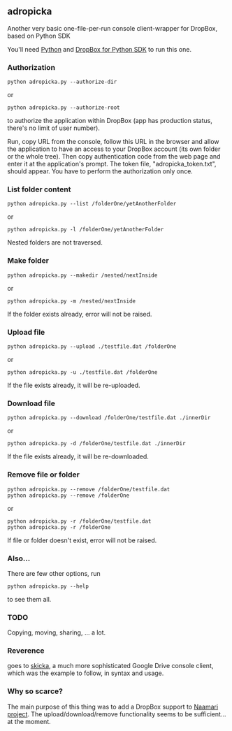 ## adropicka

Another very basic one-file-per-run console client-wrapper for DropBox, based on Python SDK

You'll need [Python](https://www.python.org/) and [DropBox for Python SDK](https://github.com/dropbox/dropbox-sdk-python) to run this one.

### Authorization

```
python adropicka.py --authorize-dir
```
or
```
python adropicka.py --authorize-root
```

to authorize the application within DropBox (app has production status, there's no limit of user number).

Run, copy URL from the console, follow this URL in the browser and allow the application to have an access to your DropBox account (its own folder or the whole tree).
Then copy authentication code from the web page and enter it at the application's prompt.
The token file, "adropicka_token.txt", should appear.
You have to perform the authorization only once.

### List folder content

```
python adropicka.py --list /folderOne/yetAnotherFolder
```
or
```
python adropicka.py -l /folderOne/yetAnotherFolder
```

Nested folders are not traversed.

### Make folder

```
python adropicka.py --makedir /nested/nextInside
```
or
```
python adropicka.py -m /nested/nextInside
```

If the folder exists already, error will not be raised.

### Upload file

```
python adropicka.py --upload ./testfile.dat /folderOne
```
or
```
python adropicka.py -u ./testfile.dat /folderOne
```

If the file exists already, it will be re-uploaded.

### Download file

```
python adropicka.py --download /folderOne/testfile.dat ./innerDir
```
or
```
python adropicka.py -d /folderOne/testfile.dat ./innerDir
```

If the file exists already, it will be re-downloaded.

### Remove file or folder

```
python adropicka.py --remove /folderOne/testfile.dat
python adropicka.py --remove /folderOne
```
or
```
python adropicka.py -r /folderOne/testfile.dat
python adropicka.py -r /folderOne
```

If file or folder doesn't exist, error will not be raised.

### Also...

There are few other options, run

```
python adropicka.py --help
```

to see them all.

### TODO

Copying, moving, sharing, ... a lot.

### Reverence

goes to [skicka](https://github.com/google/skicka), a much more sophisticated Google Drive console client,
which was the example to follow, in syntax and usage.

### Why so scarce?

The main purpose of this thing was to add a DropBox support to [Naamari project](http://sunkware.org/NAAMARI/index.html).
The upload/download/remove functionality seems to be sufficient... at the moment.
